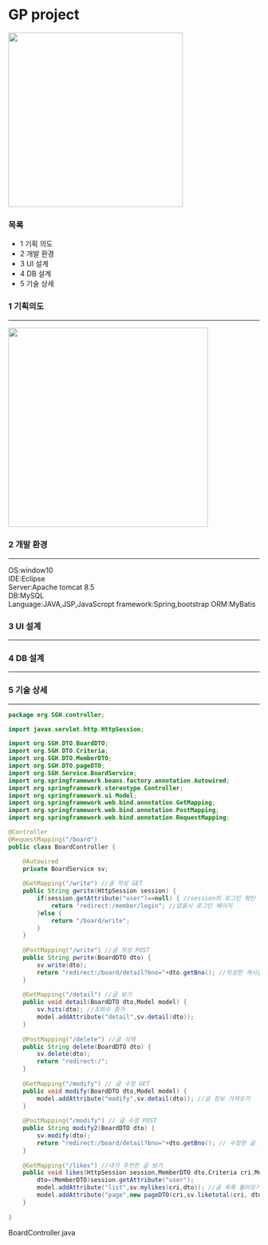 # GP project
<img src="https://user-images.githubusercontent.com/77423948/105048569-113e3c00-5aaf-11eb-80f5-0d7790f43d79.png" width="350" height="350px">

### 목록
- 1 기획 의도
- 2 개발 환경
- 3 UI 설계
- 4 DB 설계
- 5 기술 상세

### 1 기획의도
---

<img src="https://user-images.githubusercontent.com/77423948/105108845-87b65a80-5afe-11eb-8eeb-1e15fc56dec5.jpg" width="400" >  

  

### 2 개발 환경
---

  OS:window10  
  IDE:Eclipse  
  Server:Apache tomcat 8.5  
  DB:MySQL  
  Language:JAVA,JSP,JavaScropt 
  framework:Spring,bootstrap
  ORM:MyBatis  
  
  
### 3 UI 설계
---


### 4 DB 설계
---


### 5 기술 상세
---
```java
package org.SGH.controller;

import javax.servlet.http.HttpSession;

import org.SGH.DTO.BoardDTO;
import org.SGH.DTO.Criteria;
import org.SGH.DTO.MemberDTO;
import org.SGH.DTO.pageDTO;
import org.SGH.Service.BoardService;
import org.springframework.beans.factory.annotation.Autowired;
import org.springframework.stereotype.Controller;
import org.springframework.ui.Model;
import org.springframework.web.bind.annotation.GetMapping;
import org.springframework.web.bind.annotation.PostMapping;
import org.springframework.web.bind.annotation.RequestMapping;

@Controller
@RequestMapping("/board")
public class BoardController {

	@Autowired
	private BoardService sv;
	
	@GetMapping("/write") //글 작성 GET
	public String gwrite(HttpSession session) {
		if(session.getAttribute("user")==null) { //session의 로그인 확인
			return "redirect:/member/login"; //없을시 로그인 페이지
		}else {
			return "/board/write";
		}
	}
	
	@PostMapping("/write") //글 작성 POST
	public String pwrite(BoardDTO dto) {
		sv.write(dto);
		return "redirect:/board/detail?bno="+dto.getBno(); //작성한 게시글 보기
	}
	
	@GetMapping("/detail") //글 보기
	public void detail(BoardDTO dto,Model model) {
		sv.hits(dto); //조회수 증가
		model.addAttribute("detail",sv.detail(dto));
	}
	
	@PostMapping("/delete") //글 삭제
	public String delete(BoardDTO dto) {
		sv.delete(dto);
		return "redirect:/";
	}
  
	@GetMapping("/modify") // 글 수정 GET
	public void modify(BoardDTO dto,Model model) {
		model.addAttribute("modify",sv.detail(dto)); //글 정보 가져오기
	}
	
	@PostMapping("/modify") // 글 수정 POST
	public String modify2(BoardDTO dto) {
		sv.modify(dto);
		return "redirect:/board/detail?bno="+dto.getBno(); // 수정한 글 보기
	}
	
	@GetMapping("/likes") //내가 추천한 글 보기
	public void likes(HttpSession session,MemberDTO dto,Criteria cri,Model model) {
		dto=(MemberDTO)session.getAttribute("user");
		model.addAttribute("list",sv.mylikes(cri,dto)); //글 목록 불러오기
		model.addAttribute("page",new pageDTO(cri,sv.liketotal(cri, dto))); //페이징
	}
	
}
```
BoardController.java 
